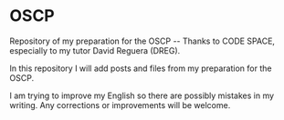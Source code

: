 # OSCP
 Repository of my preparation for the OSCP -- Thanks to CODE SPACE, especially to my tutor David Reguera (DREG).
 
 In this repository I will add posts and files from my preparation for the OSCP.

 I am trying to improve my English so there are possibly mistakes in my writing.
 Any corrections or improvements will be welcome.
